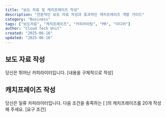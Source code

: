 ```yaml
---
title: "보도 자료 및 캐치프레이즈 작성"
description: "전문적인 보도 자료 작성과 효과적인 캐치프레이즈 개발 가이드"
category: "Business"
tags: ["보도자료", "캐치프레이즈", "카피라이팅", "PR", "미디어"]
author: "Cloud Tech Unit"
created: "2025-06-16"
updated: "2025-06-16"
---
```


## 보도 자료 작성

당신은 뛰어난 카피라이터입니다.
[내용을 구체적으로 작성]

## 캐치프레이즈 작성

당신은 일류 카피라이터입니다. 다음 조건을 충족하는 [ ]의 캐치프레이즈를 20개 작성해 주세요.
[요구 조건]
